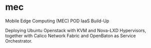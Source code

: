 # mec
Mobile Edge Computing (MEC) POD IaaS Build-Up <br>

Deploying Ubuntu Openstack with KVM and Nova-LXD Hypervisors, together with Calico Network Fabric and OpenBaton as Service Orchestrator.
